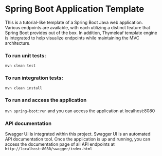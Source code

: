 # Spring Boot Application Template
This is a tutorial-like template of a Spring Boot Java web application. Various endpoints are available, with each utilizing a distinct feature that Spring Boot provides out of the box. In addition, Thymeleaf template engine is integrated to help visualize endpoints while maintaining the MVC architecture. 

### To run unit tests:
`mvn clean test`

### To run integration tests:
`mvn clean install`

### To run and access the application
`mvn spring-boot:run` and you can access the application at localhost:8080

### API documentation
Swagger UI is integrated within this project. Swagger UI is an automated API documentation tool. Once the application is up and running, you can access the documentation page of all API endpoints at `http://localhost:8080/swagger/index.html`
